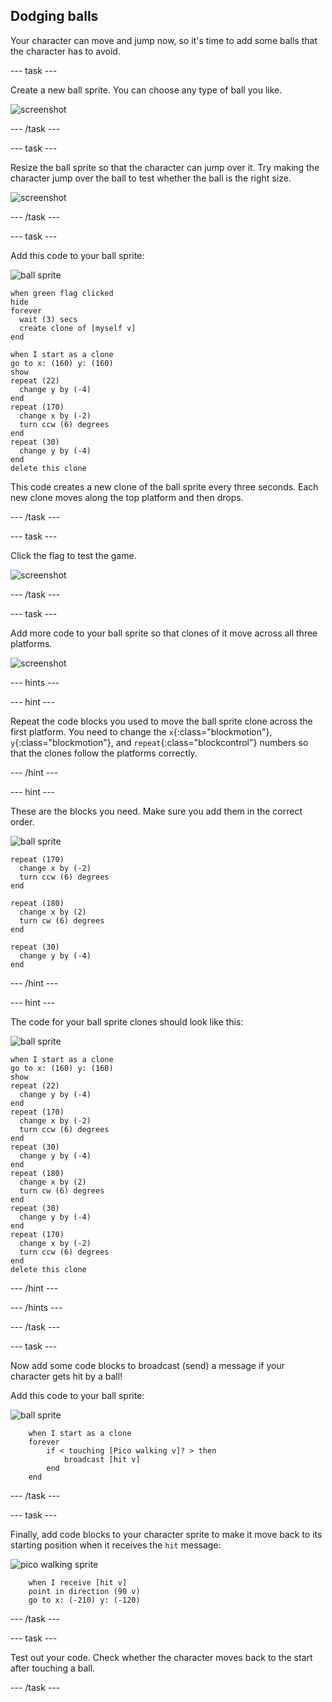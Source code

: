 ## Dodging balls

Your character can move and jump now, so it's time to add some balls that the character has to avoid.

--- task ---

Create a new ball sprite. You can choose any type of ball you like.

![screenshot](images/dodge-balls.png)

--- /task ---

--- task ---

Resize the ball sprite so that the character can jump over it. Try making the character jump over the ball to test whether the ball is the right size.

![screenshot](images/dodge-ball-resize.png)

--- /task ---

--- task ---

Add this code to your ball sprite:

![ball sprite](images/ball_sprite.png)

```blocks
when green flag clicked
hide
forever 
  wait (3) secs
  create clone of [myself v]
end
```

```blocks
when I start as a clone
go to x: (160) y: (160)
show
repeat (22) 
  change y by (-4)
end
repeat (170) 
  change x by (-2)
  turn ccw (6) degrees
end
repeat (30) 
  change y by (-4)
end
delete this clone
```

This code creates a new clone of the ball sprite every three seconds. Each new clone moves along the top platform and then drops.

--- /task ---

--- task ---

Click the flag to test the game.

![screenshot](images/dodge-ball-test.png)

--- /task ---

--- task ---

Add more code to your ball sprite so that clones of it move across all three platforms.

![screenshot](images/dodge-ball-more-motion.png)

--- hints ---

--- hint ---

Repeat the code blocks you used to move the ball sprite clone across the first platform. You need to change the `x`{:class="blockmotion"}, `y`{:class="blockmotion"}, and `repeat`{:class="blockcontrol"} numbers so that the clones follow the platforms correctly.

--- /hint ---

--- hint ---

These are the blocks you need. Make sure you add them in the correct order.

![ball sprite](images/ball_sprite.png)

```blocks
repeat (170) 
  change x by (-2)
  turn ccw (6) degrees
end

repeat (180) 
  change x by (2)
  turn cw (6) degrees
end

repeat (30) 
  change y by (-4)
end
```

--- /hint ---

--- hint ---

The code for your ball sprite clones should look like this:

![ball sprite](images/ball_sprite.png)

```blocks
when I start as a clone
go to x: (160) y: (160)
show
repeat (22) 
  change y by (-4)
end
repeat (170) 
  change x by (-2)
  turn ccw (6) degrees
end
repeat (30) 
  change y by (-4)
end
repeat (180) 
  change x by (2)
  turn cw (6) degrees
end
repeat (30) 
  change y by (-4)
end
repeat (170) 
  change x by (-2)
  turn ccw (6) degrees
end
delete this clone
```

--- /hint ---

--- /hints ---

--- /task ---

--- task ---

Now add some code blocks to broadcast (send) a message if your character gets hit by a ball!

Add this code to your ball sprite:

![ball sprite](images/ball_sprite.png)

```blocks
	when I start as a clone
	forever
		if < touching [Pico walking v]? > then
			broadcast [hit v]
		end
	end
```

--- /task ---

--- task ---

Finally, add code blocks to your character sprite to make it move back to its starting position when it receives the `hit` message:

![pico walking sprite](images/pico_walking_sprite.png)

```blocks
	when I receive [hit v]
	point in direction (90 v)
	go to x: (-210) y: (-120)
```	

--- /task ---

--- task ---

Test out your code. Check whether the character moves back to the start after touching a ball.

--- /task ---

